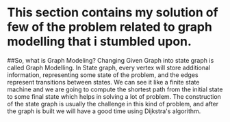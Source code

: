 # This section contains my solution of few of the problem related to graph modelling that i stumbled upon.
##So, what is Graph Modeling?
Changing Given Graph into state graph is called Graph Modelling. In State graph, every vertex will store additional information, representing some state of the problem, 
and the edges represent transitions between states. We can see it like a finite state machine and we are going to compute the shortest path from
the initial state to some final state which helps in solving a lot of problem. The construction of the state graph is usually the challenge in this kind of problem, and after the graph 
is built we will have a good time using Dijkstra's algorithm.
